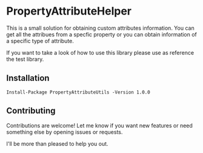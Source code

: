 # PropertyAttributeHelper

This is a small solution for obtaining custom attributes information. You can get all the attribues from a specfic property or you can obtain information of a specific type of attribute.

If you want to take a look of how to use this library please use as reference the test library.



## Installation

```
Install-Package PropertyAttributeUtils -Version 1.0.0
```

## Contributing

Contributions are welcome! Let me know if you want new features or need something else by opening issues or requests.

I'll be more than pleased to help you out.





